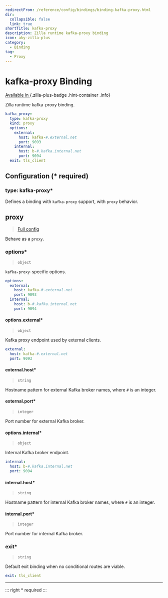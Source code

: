 ```yaml
---
redirectFrom: /reference/config/bindings/binding-kafka-proxy.html
dir:
  collapsible: false
  link: true
shortTitle: kafka-proxy
description: Zilla runtime kafka-proxy binding
icon: aky-zilla-plus
category:
  - Binding
tag:
  - Proxy
---
```


# kafka-proxy Binding

[Available in <ZillaPlus/>](https://www.aklivity.io/products/zilla-plus)
{.zilla-plus-badge .hint-container .info}

Zilla runtime kafka-proxy binding.

```yaml {2}
kafka_proxy:
  type: kafka-proxy
  kind: proxy
  options:
    external:
      host: kafka-#.external.net
      port: 9093
    internal:
      host: b-#.kafka.internal.net
      port: 9094
  exit: tls_client
```

## Configuration (\* required)

### type: kafka-proxy\*

Defines a binding with `kafka-proxy` support, with `proxy` behavior.

## proxy

> [Full config](./proxy.md)

Behave as a `proxy`.

### options\*

> `object`

`kafka-proxy`-specific options.

```yaml
options:
  external:
    host: kafka-#.external.net
    port: 9093
  internal:
    host: b-#.kafka.internal.net
    port: 9094
```

#### options.external\*

> `object`

Kafka proxy endpoint used by external clients.

```yaml
external:
  host: kafka-#.external.net
  port: 9093
```

#### external.host\*

> `string`

Hostname pattern for external Kafka broker names, where `#` is an integer.

#### external.port\*

> `integer`

Port number for external Kafka broker.

#### options.internal\*

> `object`

Internal Kafka broker endpoint.

```yaml
internal:
  host: b-#.kafka.internal.net
  port: 9094
```

#### internal.host\*

> `string`

Hostname pattern for internal Kafka broker names, where `#` is an integer.

#### internal.port\*

> `integer`

Port number for internal Kafka broker.

### exit\*

> `string`

Default exit binding when no conditional routes are viable.

```yaml
exit: tls_client
```

<!-- @include: ../.partials/telemetry.md -->

---

::: right
\* required
:::
